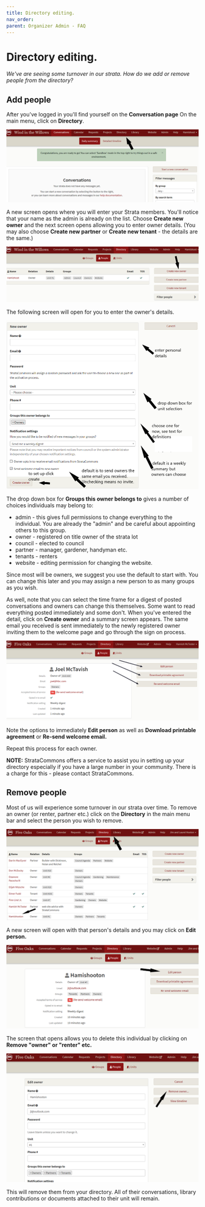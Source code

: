 ```yaml
---
title: Directory editing.
nav_order: 
parent: Organizer Admin - FAQ
---
```


# Directory editing.

*We've are seeing some turnover in our strata.  How do we add or remove people from the directory?*

## Add people

After you've logged in you'll find yourself on the **Conversation page**  On the main menu, click on **Directory**.  

![Open the directory](directory_add/opendirectory.png)

A new screen opens where you will enter your Strata members.  You'll notice that your name as the admin is already on the list.  Choose **Create new owner** and the next screen opens allowing you to enter owner details.  (You may also choose **Create new partner** or **Create new tenant** - the details are the same.)

![add new](directory_add/directoryscreen.png)

The following screen will open for you to enter the owner's details.  

![set up](directory_add/setupowner.png)

The drop down box for **Groups this owner belongs to** gives a number of choices individuals may belong to:

 - admin - this gives full permissions to change everything to the individual.  You are already the "admin" and be careful about appointing others to this group.
 - owner - registered on title owner of the strata lot
 - council - elected to council
 - partner - manager, gardener, handyman etc.
 - tenants - renters 
 - website - editing permission for changing the website.

Since most will be owners, we suggest you use the default to start with. You can change this later and you may assign a new person to as many groups as you wish.  

As well, note that you can select the time frame for a digest of posted conversations and owners can change this themselves.  Some want to read everything posted immediately and some don't.  When you've entered the detail, click on **Create owner** and a summary screen appears.  The same email you received is sent immediately to the newly registered owner inviting them to the welcome page and go through the sign on process.  

![summary](directory_add/summary.png)

Note the options to immediately **Edit person** as well as **Download printable agreement** or **Re-send welcome email.**  

Repeat this process for each owner.  

**NOTE:** StrataCommons offers a service to assist you in setting up your directory especially if you have a large number in your community. There is a charge for this - please contact StrataCommons.

## Remove people

Most of us will experience some turnover in our strata over time.  To remove an owner (or renter, partner etc.) click on the **Directory** in the main menu bar and select the person you wish to remove.  

![remove owner](directory_add/removeowner.png)

A new screen will open with that person's details and you may click on **Edit person.**

![remove person](directory_add/removeperson2.png)

The screen that opens allows you to delete this individual by clicking on **Remove "owner" or "renter" etc.**

![remove person](directory_add/removeperson3.png)

This will remove them from your directory.  All of their conversations, library contributions or documents attached to their unit will remain.  

